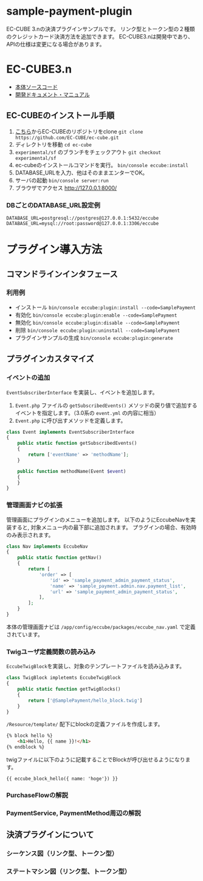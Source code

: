 # sample-payment-plugin
EC-CUBE 3.nの決済プラグインサンプルです。
リンク型とトークン型の２種類のクレジットカード決済方法を追加できます。
EC-CUBE3.nは開発中であり、APIの仕様は変更になる場合があります。

# EC-CUBE3.n

- [本体ソースコード](https://github.com/EC-CUBE/ec-cube/tree/experimental/sf)
- [開発ドキュメント・マニュアル](http://doc3n.ec-cube.net/)

## EC-CUBEのインストール手順

1. [こちら](https://github.com/EC-CUBE/ec-cube)からEC-CUBEのリポジトリをclone
```git clone https://github.com/EC-CUBE/ec-cube.git```
1. ディレクトリを移動
```cd ec-cube```
1. `experimental/sf` のブランチをチェックアウト
```git checkout experimental/sf```
1. ec-cubeのインストールコマンドを実行。
```bin/console eccube:install```
1. DATABASE_URLを入力、他はそのままエンターでOK。
1. サーバの起動
```bin/console server:run```
1. ブラウザでアクセス
http://127.0.0.1:8000/

### DBごとのDATABASE_URL設定例

```
DATABASE_URL=postgresql://postgres@127.0.0.1:5432/eccube
DATABASE_URL=mysql://root:password@127.0.0.1:3306/eccube
```

# プラグイン導入方法

## コマンドラインインタフェース

### 利用例
- インストール
`bin/console eccube:plugin:install --code=SamplePayment`
- 有効化
`bin/console eccube:plugin:enable --code=SamplePayment`
- 無効化
`bin/console eccube:plugin:disable --code=SamplePayment`
- 削除
`bin/console eccube:plugin:uninstall --code=SamplePayment`
- プラグインサンプルの生成
`bin/console eccube:plugin:generate`

## プラグインカスタマイズ

### イベントの追加

`EventSubscriberInterface` を実装し、イベントを追加します。
1. `Event.php` ファイルの `getSubscribedEvents()` メソッドの戻り値で追加するイベントを指定します。（3.0系の `event.yml` の内容に相当）
1. `Event.php` に呼び出すメソッドを定義します。

```php
class Event implements EventSubscriberInterface
{
    public static function getSubscribedEvents()
    {
        return ['eventName' => 'methodName'];
    }

    public function methodName(Event $event)
    {
    }
}
```


### 管理画面ナビの拡張

管理画面にプラグインのメニューを追加します。
以下のようにEccubeNavを実装すると, 対象メニュー内の最下部に追加されます。
プラグインの場合、有効時のみ表示されます。

```php
class Nav implements EccubeNav
{
    public static function getNav()
    {
        return [
            'order' => [
                'id' => 'sample_payment_admin_payment_status',
                'name' => 'sample_payment.admin.nav.payment_list',
                'url' => 'sample_payment_admin_payment_status',
            ],
        ];
    }
}
```

本体の管理画面ナビは `/app/config/eccube/packages/eccube_nav.yaml` で定義されています。

### Twigユーザ定義関数の読み込み

`EccubeTwigBlock`を実装し、対象のテンプレートファイルを読み込みます。

```php
class TwigBlock impletemts EccubeTwigBlock
{
    public static function getTwigBlocks()
    {
        return ['@SamplePayment/hello_block.twig']
    }
}
```

`/Resource/template/` 配下にblockの定義ファイルを作成します。

```html
{% block hello %}
    <h1>Hello, {{ name }}!</h1>
{% endblock %}
```

twigファイルに以下のように記載することでBlockが呼び出せるようになります。

```
{{ eccube_block_hello({ name: 'hoge'}) }}
```

### PurchaseFlowの解説

### PaymentService, PaymentMethod周辺の解説

## 決済プラグインについて

### シーケンス図（リンク型、トークン型）

### ステートマシン図（リンク型、トークン型）